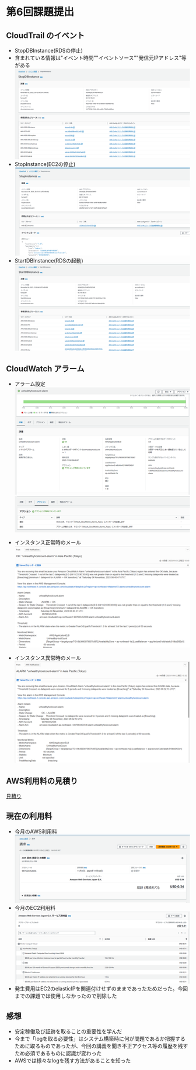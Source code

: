 # 第6回課題提出
## CloudTrail のイベント
- StopDBInstance(RDSの停止)
- 含まれている情報は"イベント時間""イベントソース""発信元IPアドレス"等がある
![Stopdb](image/06_CloudTrail01.png)
- StopInstance(EC2の停止)
![Stopec2](image/06_CloudTrail02.png)
- StartDBInstance(RDSの起動)
![Stopec2](image/06_CloudTrail03.png)

## CloudWatch アラーム
- アラーム設定
![alarm01](image/06_CloudWatch01.png)
![alarm02](image/06_CloudWatch02.png)

- インスタンス正常時のメール
![mail01](image/06_CloudWatch03.png)

- インスタンス異常時のメール
![mail02](image/06_CloudWatch04.png)

## AWS利用料の見積り
[見積り](https://calculator.aws/#/estimate?id=ea3b32012d8e10270ab12bb7b4220aa86848f725)

## 現在の利用料
- 今月のAWS利用料
![Billing01](image/06_Billing01.png)
- 今月のEC2利用料
![Billing02](image/06_Billing02.png)
- 発生費用はEC2のelasticIPを関連付けせずのままであったためだった。今回までの課題では使用しなかったので削除した

## 感想
- 安定稼働及び証跡を取ることの重要性を学んだ
- 今まで「logを取る必要性」はシステム構築時に何が問題であるか把握するために取るものであったが、今回の講義を聞き不正アクセス等の履歴を残すため必須であるものに認識が変わった
- AWSでは様々なlogを残す方法があることを知った




